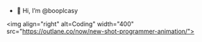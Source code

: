 - 👋 Hi, I’m @booplcasy

<img align="right" alt=Coding" width="400" src="https://outlane.co/now/new-shot-programmer-animation/">

                                                                                                      

<!---
booplcasy/booplcasy is a ✨ special ✨ repository because its `README.md` (this file) appears on your GitHub profile.
You can click the Preview link to take a look at your changes.
--->
